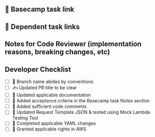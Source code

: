## 🔗 Basecamp task link


## 🔗 Dependent task links


## Notes for Code Reviewer (implementation reasons, breaking changes, etc)


## Developer Checklist
- [ ] 🌿 Branch name abides by conventions
- [ ] ✍ Updated PR title to be clear
- [ ] 📃 Updated applicable documentation
- [ ] 📝 Added acceptance criteria in the Basecamp task Notes section
- [ ] 💬 Added sufficient code comments
- [ ] 🧪 Updated Request Template JSON & tested using Mock Lambda Testing Tool
- [ ] 📄 Completed applicable YAML changes
- [ ] 📄 Granted applicable rights in AWS
